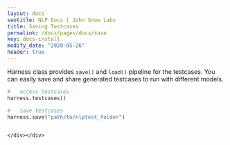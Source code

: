 ```yaml
---
layout: docs
seotitle: NLP Docs | John Snow Labs
title: Saving Testcases
permalink: /docs/pages/docs/save
key: docs-install
modify_date: "2020-05-26"
header: true
---
```


<div class="main-docs" markdown="1"><div class="h3-box" markdown="1">

Harness class provides `save()` and `load()` pipeline for the testcases. You can easily save and share generated 
testcases to run with different models. 
      
```python
#   access testcases
harness.testcases()

#   save testcases   
harness.save("path/to/nlptest_folder")
```


```

</div></div>